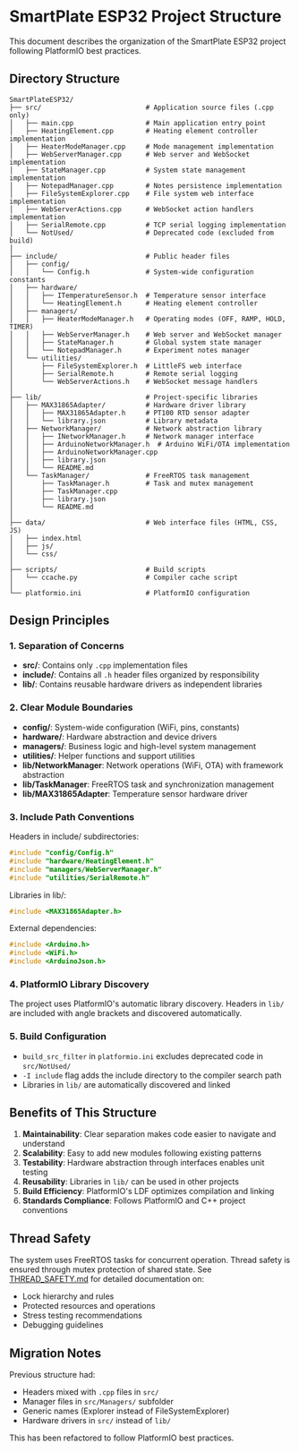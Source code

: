 # SmartPlate ESP32 Project Structure

This document describes the organization of the SmartPlate ESP32 project following PlatformIO best practices.

## Directory Structure

```
SmartPlateESP32/
├── src/                          # Application source files (.cpp only)
│   ├── main.cpp                  # Main application entry point
│   ├── HeatingElement.cpp        # Heating element controller implementation
│   ├── HeaterModeManager.cpp     # Mode management implementation
│   ├── WebServerManager.cpp      # Web server and WebSocket implementation
│   ├── StateManager.cpp          # System state management implementation
│   ├── NotepadManager.cpp        # Notes persistence implementation
│   ├── FileSystemExplorer.cpp    # File system web interface implementation
│   ├── WebServerActions.cpp      # WebSocket action handlers implementation
│   ├── SerialRemote.cpp          # TCP serial logging implementation
│   └── NotUsed/                  # Deprecated code (excluded from build)
│
├── include/                      # Public header files
│   ├── config/
│   │   └── Config.h              # System-wide configuration constants
│   ├── hardware/
│   │   ├── ITemperatureSensor.h  # Temperature sensor interface
│   │   └── HeatingElement.h      # Heating element controller
│   ├── managers/
│   │   ├── HeaterModeManager.h   # Operating modes (OFF, RAMP, HOLD, TIMER)
│   │   ├── WebServerManager.h    # Web server and WebSocket manager
│   │   ├── StateManager.h        # Global system state manager
│   │   └── NotepadManager.h      # Experiment notes manager
│   └── utilities/
│       ├── FileSystemExplorer.h  # LittleFS web interface
│       ├── SerialRemote.h        # Remote serial logging
│       └── WebServerActions.h    # WebSocket message handlers
│
├── lib/                          # Project-specific libraries
│   ├── MAX31865Adapter/          # Hardware driver library
│   │   ├── MAX31865Adapter.h     # PT100 RTD sensor adapter
│   │   └── library.json          # Library metadata
│   ├── NetworkManager/           # Network abstraction library
│   │   ├── INetworkManager.h     # Network manager interface
│   │   ├── ArduinoNetworkManager.h  # Arduino WiFi/OTA implementation
│   │   ├── ArduinoNetworkManager.cpp
│   │   ├── library.json
│   │   └── README.md
│   └── TaskManager/              # FreeRTOS task management
│       ├── TaskManager.h         # Task and mutex management
│       ├── TaskManager.cpp
│       ├── library.json
│       └── README.md
│
├── data/                         # Web interface files (HTML, CSS, JS)
│   ├── index.html
│   ├── js/
│   └── css/
│
├── scripts/                      # Build scripts
│   └── ccache.py                 # Compiler cache script
│
└── platformio.ini                # PlatformIO configuration

```

## Design Principles

### 1. Separation of Concerns
- **src/**: Contains only `.cpp` implementation files
- **include/**: Contains all `.h` header files organized by responsibility
- **lib/**: Contains reusable hardware drivers as independent libraries

### 2. Clear Module Boundaries
- **config/**: System-wide configuration (WiFi, pins, constants)
- **hardware/**: Hardware abstraction and device drivers
- **managers/**: Business logic and high-level system management
- **utilities/**: Helper functions and support utilities
- **lib/NetworkManager**: Network operations (WiFi, OTA) with framework abstraction
- **lib/TaskManager**: FreeRTOS task and synchronization management
- **lib/MAX31865Adapter**: Temperature sensor hardware driver

### 3. Include Path Conventions

Headers in include/ subdirectories:
```cpp
#include "config/Config.h"
#include "hardware/HeatingElement.h"
#include "managers/WebServerManager.h"
#include "utilities/SerialRemote.h"
```

Libraries in lib/:
```cpp
#include <MAX31865Adapter.h>
```

External dependencies:
```cpp
#include <Arduino.h>
#include <WiFi.h>
#include <ArduinoJson.h>
```

### 4. PlatformIO Library Discovery
The project uses PlatformIO's automatic library discovery. Headers in `lib/` are included with angle brackets and discovered automatically.

### 5. Build Configuration
- `build_src_filter` in `platformio.ini` excludes deprecated code in `src/NotUsed/`
- `-I include` flag adds the include directory to the compiler search path
- Libraries in `lib/` are automatically discovered and linked

## Benefits of This Structure

1. **Maintainability**: Clear separation makes code easier to navigate and understand
2. **Scalability**: Easy to add new modules following existing patterns
3. **Testability**: Hardware abstraction through interfaces enables unit testing
4. **Reusability**: Libraries in `lib/` can be used in other projects
5. **Build Efficiency**: PlatformIO's LDF optimizes compilation and linking
6. **Standards Compliance**: Follows PlatformIO and C++ project conventions

## Thread Safety

The system uses FreeRTOS tasks for concurrent operation. Thread safety is ensured through mutex protection of shared state. See [THREAD_SAFETY.md](THREAD_SAFETY.md) for detailed documentation on:
- Lock hierarchy and rules
- Protected resources and operations
- Stress testing recommendations
- Debugging guidelines

## Migration Notes

Previous structure had:
- Headers mixed with `.cpp` files in `src/`
- Manager files in `src/Managers/` subfolder
- Generic names (Explorer instead of FileSystemExplorer)
- Hardware drivers in `src/` instead of `lib/`

This has been refactored to follow PlatformIO best practices.
